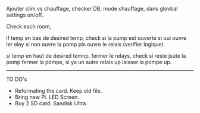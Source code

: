 Ajouter clim vs chauffage, checker DB, mode chauffage, dans glovbal settings on/off.

Check each room,

if temp en bas de desired temp, check si la pump est ouverte si oui ouvre ler elay si non ouvre la pomp pis ouvre le relais (verifier logique)

si temp en haut de desired temnp, fermer le relays, check si reste jsute la pomp fermer la pompe, si ya un autre relais up laisser la pompe up.

-----

TO DO's

 - Reformating the card. Keep old file.
 - Bring new Pi. LED Screen.
 - Buy 2 SD card. Sandisk Ultra.
 
 


